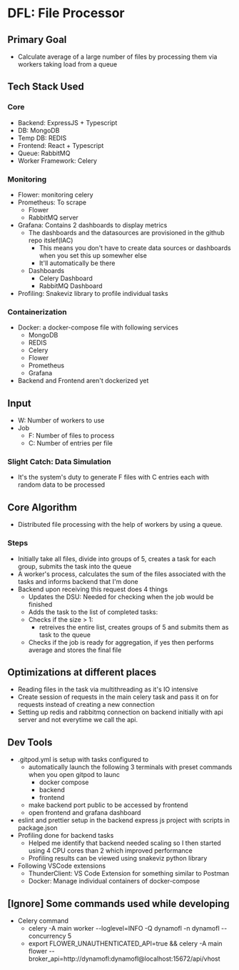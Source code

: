 # DFL: File Processor

## Primary Goal
- Calculate average of a large number of files by processing them via workers taking load from a queue

## Tech Stack Used
### Core
- Backend: ExpressJS + Typescript
- DB: MongoDB
- Temp DB: REDIS
- Frontend: React + Typescript
- Queue: RabbitMQ
- Worker Framework: Celery

### Monitoring
- Flower: monitoring celery
- Prometheus: To scrape
    - Flower
    - RabbitMQ server
- Grafana: Contains 2 dashboards to display metrics
    - The dashboards and the datasources are provisioned in the github repo itslef(IAC)
        - This means you don't have to create data sources or dashboards when you set this up somewher else
        - It'll automatically be there
    - Dashboards
        - Celery Dashboard
        - RabbitMQ Dashboard
- Profiling: Snakeviz library to profile individual tasks

### Containerization
- Docker: a docker-compose file with following services
    - MongoDB
    - REDIS
    - Celery
    - Flower
    - Prometheus
    - Grafana
- Backend and Frontend aren't dockerized yet


## Input
- W: Number of workers to use
- Job
    - F: Number of files to process
    - C: Number of entries per file
### Slight Catch: Data Simulation
- It's the system's duty to generate F files with C entries each with random data to be processed


## Core Algorithm
- Distributed file processing with the help of workers by using a queue.

### Steps
- Initially take all files, divide into groups of 5, creates a task for each group, submits the task into the queue
- A worker's process, calculates the sum of the files associated with the tasks and informs backend that I'm done
- Backend upon receiving this request does 4 things
    - Updates the DSU: Needed for checking when the job would be finished
    - Adds the task to the list of completed tasks:
    - Checks if the size > 1:
        - retreives the entire list, creates groups of 5 and submits them as task to the queue
    - Checks if the job is ready for aggregation, if yes then performs average and stores the final file

## Optimizations at different places
- Reading files in the task via multithreading as it's IO intensive
- Create session of requests in the main celery task and pass it on for requests instead of creating a new connection
- Setting up redis and rabbitmq connection on backend initially with api server and not everytime we call the api.

## Dev Tools
- .gitpod.yml is setup with tasks configured to
    - automatically launch the following 3 terminals with preset commands when you open gitpod to launc
        - docker compose
        - backend
        - frontend
    - make backend port public to be accessed by frontend
    - open frontend and grafana dashboard
- eslint and prettier setup in the backend express js project with scripts in package.json
- Profiling done for backend tasks
    - Helped me identify that backend needed scaling so I then started using 4 CPU cores than 2 which improved performance
    - Profiling results can be viewed using snakeviz python library
- Following VSCode extensions
    - ThunderClient: VS Code Extension for something similar to Postman
    - Docker: Manage individual containers of docker-compose


## [Ignore] Some commands used while developing
- Celery command
    - celery -A main worker --loglevel=INFO -Q dynamofl -n dynamofl --concurrency 5
    - export FLOWER_UNAUTHENTICATED_API=true && celery -A main flower --broker_api=http://dynamofl:dynamofl@localhost:15672/api/vhost

